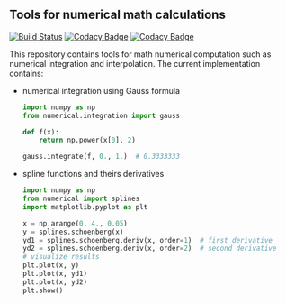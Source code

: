 ## Tools for numerical math calculations

[![Build Status](https://travis-ci.com/Bellator95/scikit-numerical.svg?branch=master)](https://travis-ci.com/Bellator95/scikit-numerical)
[![Codacy Badge](https://api.codacy.com/project/badge/Grade/e599de8c6de048ef8351811388c63632)](https://www.codacy.com/app/maksym.shpakovych/numerical?utm_source=github.com&amp;utm_medium=referral&amp;utm_content=Bellator95/scikit-numerical&amp;utm_campaign=Badge_Grade)
[![Codacy Badge](https://api.codacy.com/project/badge/Coverage/e599de8c6de048ef8351811388c63632)](https://www.codacy.com/app/maksym.shpakovych/numerical?utm_source=github.com&utm_medium=referral&utm_content=Bellator95/scikit-numerical&utm_campaign=Badge_Coverage)

This repository contains tools for math numerical computation such as numerical integration and interpolation. The current implementation contains:
- numerical integration using Gauss formula

    ```python
    import numpy as np
    from numerical.integration import gauss
    
    def f(x):
        return np.power(x[0], 2)
    
    gauss.integrate(f, 0., 1.)  # 0.3333333
  
    ```
- spline functions and theirs derivatives

    ```python
    import numpy as np
    from numerical import splines
    import matplotlib.pyplot as plt
    
    x = np.arange(0, 4., 0.05)
    y = splines.schoenberg(x)
    yd1 = splines.schoenberg.deriv(x, order=1)  # first derivative
    yd2 = splines.schoenberg.deriv(x, order=2)  # second derivative
    # visualize results
    plt.plot(x, y)
    plt.plot(x, yd1)
    plt.plot(x, yd2)
    plt.show()
  
    ```
